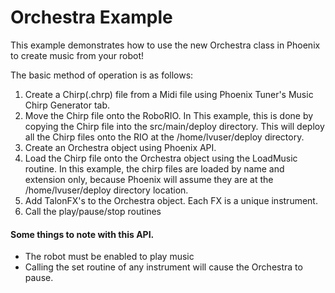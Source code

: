 # Orchestra Example

This example demonstrates how to use the new Orchestra class in Phoenix to create music from your robot!

The basic method of operation is as follows:
 1. Create a Chirp(.chrp) file from a Midi file using Phoenix Tuner's Music Chirp Generator tab.
 2. Move the Chirp file onto the RoboRIO. In This example, this is done by copying the Chirp file into the src/main/deploy directory. This will deploy all the Chirp files onto the RIO at the /home/lvuser/deploy directory.
 3. Create an Orchestra object using Phoenix API.
 4. Load the Chirp file onto the Orchestra object using the LoadMusic routine. In this example, the chirp files are loaded by name and extension only, because Phoenix will assume they are at the /home/lvuser/deploy directory location. 
 5. Add TalonFX's to the Orchestra object. Each FX is a unique instrument.
 6. Call the play/pause/stop routines


#### Some things to note with this API.
 - The robot must be enabled to play music
 - Calling the set routine of any instrument will cause the Orchestra to pause.

